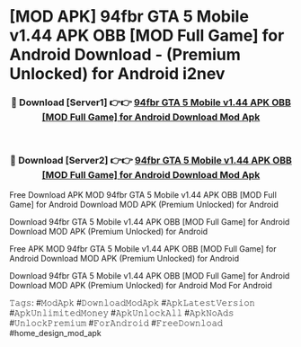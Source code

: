# [MOD APK] 94fbr GTA 5 Mobile v1.44 APK OBB [MOD Full Game] for Android Download - (Premium Unlocked) for Android i2nev



<div align="center">
<h3>🔴 Download [Server1] 👉👉 <a href="https://momento.my/?title=94fbr_GTA_5_Mobile_v1.44_APK_OBB_[MOD_Full_Game]_for_Android_Download">94fbr GTA 5 Mobile v1.44 APK OBB [MOD Full Game] for Android Download Mod Apk</a></h3><br>

<h3>🔴 Download [Server2] 👉👉 <a href="https://momento.my/?title=94fbr_GTA_5_Mobile_v1.44_APK_OBB_[MOD_Full_Game]_for_Android_Download">94fbr GTA 5 Mobile v1.44 APK OBB [MOD Full Game] for Android Download Mod Apk</a></h3>
</div>



Free Download APK MOD 94fbr GTA 5 Mobile v1.44 APK OBB [MOD Full Game] for Android Download MOD APK (Premium Unlocked) for Android

Download 94fbr GTA 5 Mobile v1.44 APK OBB [MOD Full Game] for Android Download MOD APK (Premium Unlocked) for Android

Free APK MOD 94fbr GTA 5 Mobile v1.44 APK OBB [MOD Full Game] for Android Download MOD APK (Premium Unlocked) for Android

Download 94fbr GTA 5 Mobile v1.44 APK OBB [MOD Full Game] for Android Download MOD APK (Premium Unlocked) for Android Mod For Android

𝚃𝚊𝚐𝚜: #𝙼𝚘𝚍𝙰𝚙𝚔 #𝙳𝚘𝚠𝚗𝚕𝚘𝚊𝚍𝙼𝚘𝚍𝙰𝚙𝚔 #𝙰𝚙𝚔𝙻𝚊𝚝𝚎𝚜𝚝𝚅𝚎𝚛𝚜𝚒𝚘𝚗 #𝙰𝚙𝚔𝚄𝚗𝚕𝚒𝚖𝚒𝚝𝚎𝚍𝙼𝚘𝚗𝚎𝚢 #𝙰𝚙𝚔𝚄𝚗𝚕𝚘𝚌𝚔𝙰𝚕𝚕 #𝙰𝚙𝚔𝙽𝚘𝙰𝚍𝚜 #𝚄𝚗𝚕𝚘𝚌𝚔𝙿𝚛𝚎𝚖𝚒𝚞𝚖 #𝙵𝚘𝚛𝙰𝚗𝚍𝚛𝚘𝚒𝚍 #𝙵𝚛𝚎𝚎𝙳𝚘𝚠𝚗𝚕𝚘𝚊𝚍 #home_design_mod_apk
